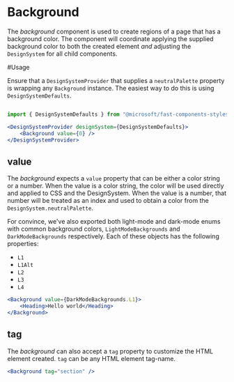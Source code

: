 # Background

The *background* component is used to create regions of a page that has a background color. The component will coordinate applying the supplied background color to both the created element *and* adjusting the `DesignSystem` for all child components.

#Usage

Ensure that a `DesignSystemProvider` that supplies a `neutralPalette` property is wrapping any `Background` instance. The easiest way to do this is using `DesignSystemDefaults`.

```jsx

import { DesignSystemDefaults } from "@microsoft/fast-components-styles-msft";

<DesignSystemProvider designSystem={DesignSystemDefaults}>
    <Background value={0} />
</DesignSystemProvider>

```

## value

The *background* expects a `value` property that can be either a color string or a number. When the value is a color string, the color will be used directly and applied to CSS and the DesignSystem. When the value is a number, that number will be treated as an index and used to obtain a color from the `DesignSystem.neutralPalette`.

For convince, we've also exported both light-mode and dark-mode enums with common background colors, `LightModeBackgrounds` and `DarkModeBackgrounds` respectively. Each of these objects has the following properties:

- `L1`
- `L1Alt`
- `L2`
- `L3`
- `L4`

```jsx
<Background value={DarkModeBackgrounds.L1}>
    <Heading>Hello world</Heading>
</Background>
```

## tag

The *background* can also accept a `tag` property to customize the HTML element created. `tag` can be any HTML element tag-name.

```jsx
<Background tag="section" />
```

